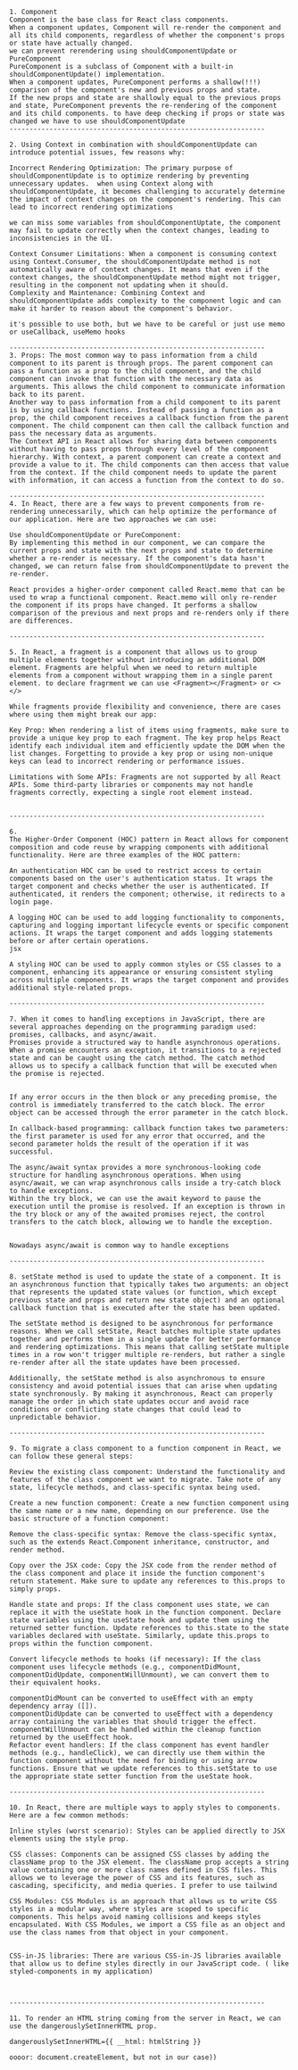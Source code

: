     1. Component
    Component is the base class for React class components.
    When a component updates, Component will re-render the component and all its child components, regardless of whether the component's props or state have actually changed.
    we can prevent rerendering using shouldComponentUpdate or PureComponent
    PureComponent is a subclass of Component with a built-in shouldComponentUpdate() implementation.
    When a component updates, PureComponent performs a shallow(!!!) comparison of the component's new and previous props and state.
    If the new props and state are shallowly equal to the previous props and state, PureComponent prevents the re-rendering of the component and its child components. to have deep checking if props or state was changed we have to use shouldComponentUpdate
    ----------------------------------------------------------------

    2. Using Context in combination with shouldComponentUpdate can introduce potential issues, few reasons why:

    Incorrect Rendering Optimization: The primary purpose of shouldComponentUpdate is to optimize rendering by preventing unnecessary updates.  when using Context along with shouldComponentUpdate, it becomes challenging to accurately determine the impact of context changes on the component's rendering. This can lead to incorrect rendering optimizations

    we can miss some variables from shouldComponentUptate, the component may fail to update correctly when the context changes, leading to inconsistencies in the UI.

    Context Consumer Limitations: When a component is consuming context using Context.Consumer, the shouldComponentUpdate method is not automatically aware of context changes. It means that even if the context changes, the shouldComponentUpdate method might not trigger, resulting in the component not updating when it should.
    Complexity and Maintenance: Combining Context and shouldComponentUpdate adds complexity to the component logic and can make it harder to reason about the component's behavior.

    it's possible to use both, but we have to be careful or just use memo or useCallback, useMemo hooks

    ----------------------------------------------------------------
    3. Props: The most common way to pass information from a child component to its parent is through props. The parent component can pass a function as a prop to the child component, and the child component can invoke that function with the necessary data as arguments. This allows the child component to communicate information back to its parent.
    Another way to pass information from a child component to its parent is by using callback functions. Instead of passing a function as a prop, the child component receives a callback function from the parent component. The child component can then call the callback function and pass the necessary data as arguments. 
    The Context API in React allows for sharing data between components without having to pass props through every level of the component hierarchy. With context, a parent component can create a context and provide a value to it. The child components can then access that value from the context. If the child component needs to update the parent with information, it can access a function from the context to do so.

    ----------------------------------------------------------------
    4. In React, there are a few ways to prevent components from re-rendering unnecessarily, which can help optimize the performance of our application. Here are two approaches we can use:

    Use shouldComponentUpdate or PureComponent:
    By implementing this method in our component, we can compare the current props and state with the next props and state to determine whether a re-render is necessary. If the component's data hasn't changed, we can return false from shouldComponentUpdate to prevent the re-render. 

    React provides a higher-order component called React.memo that can be used to wrap a functional component. React.memo will only re-render the component if its props have changed. It performs a shallow comparison of the previous and next props and re-renders only if there are differences. 

    ----------------------------------------------------------------

    5. In React, a fragment is a component that allows us to group multiple elements together without introducing an additional DOM element. Fragments are helpful when we need to return multiple elements from a component without wrapping them in a single parent element. to declare fragrment we can use <Fragment></Fragment> or <></>

    While fragments provide flexibility and convenience, there are cases where using them might break our app:

    Key Prop: When rendering a list of items using fragments, make sure to provide a unique key prop to each fragment. The key prop helps React identify each individual item and efficiently update the DOM when the list changes. Forgetting to provide a key prop or using non-unique keys can lead to incorrect rendering or performance issues.

    Limitations with Some APIs: Fragments are not supported by all React APIs. Some third-party libraries or components may not handle fragments correctly, expecting a single root element instead. 


    ----------------------------------------------------------------

    6. 
    The Higher-Order Component (HOC) pattern in React allows for component composition and code reuse by wrapping components with additional functionality. Here are three examples of the HOC pattern:

    An authentication HOC can be used to restrict access to certain components based on the user's authentication status. It wraps the target component and checks whether the user is authenticated. If authenticated, it renders the component; otherwise, it redirects to a login page. 

    A logging HOC can be used to add logging functionality to components, capturing and logging important lifecycle events or specific component actions. It wraps the target component and adds logging statements before or after certain operations. 
    jsx

    A styling HOC can be used to apply common styles or CSS classes to a component, enhancing its appearance or ensuring consistent styling across multiple components. It wraps the target component and provides additional style-related props. 

    ----------------------------------------------------------------

    7. When it comes to handling exceptions in JavaScript, there are several approaches depending on the programming paradigm used: promises, callbacks, and async/await. 
    Promises provide a structured way to handle asynchronous operations. When a promise encounters an exception, it transitions to a rejected state and can be caught using the catch method. The catch method allows us to specify a callback function that will be executed when the promise is rejected. 


    If any error occurs in the then block or any preceding promise, the control is immediately transferred to the catch block. The error object can be accessed through the error parameter in the catch block.

    In callback-based programming: callback function takes two parameters: the first parameter is used for any error that occurred, and the second parameter holds the result of the operation if it was successful. 

    The async/await syntax provides a more synchronous-looking code structure for handling asynchronous operations. When using async/await, we can wrap asynchronous calls inside a try-catch block to handle exceptions. 
    Within the try block, we can use the await keyword to pause the execution until the promise is resolved. If an exception is thrown in the try block or any of the awaited promises reject, the control transfers to the catch block, allowing we to handle the exception.


    Nowadays async/await is common way to handle exceptions

    ----------------------------------------------------------------

    8. setState method is used to update the state of a component. It is an asynchronous function that typically takes two arguments: an object that represents the updated state values (or function, which except previous state and props and return new state object) and an optional callback function that is executed after the state has been updated.

    The setState method is designed to be asynchronous for performance reasons. When we call setState, React batches multiple state updates together and performs them in a single update for better performance and rendering optimizations. This means that calling setState multiple times in a row won't trigger multiple re-renders, but rather a single re-render after all the state updates have been processed.

    Additionally, the setState method is also asynchronous to ensure consistency and avoid potential issues that can arise when updating state synchronously. By making it asynchronous, React can properly manage the order in which state updates occur and avoid race conditions or conflicting state changes that could lead to unpredictable behavior.

    ----------------------------------------------------------------

    9. To migrate a class component to a function component in React, we can follow these general steps:

    Review the existing class component: Understand the functionality and features of the class component we want to migrate. Take note of any state, lifecycle methods, and class-specific syntax being used.

    Create a new function component: Create a new function component using the same name or a new name, depending on our preference. Use the basic structure of a function component:

    Remove the class-specific syntax: Remove the class-specific syntax, such as the extends React.Component inheritance, constructor, and render method.

    Copy over the JSX code: Copy the JSX code from the render method of the class component and place it inside the function component's return statement. Make sure to update any references to this.props to simply props.

    Handle state and props: If the class component uses state, we can replace it with the useState hook in the function component. Declare state variables using the useState hook and update them using the returned setter function. Update references to this.state to the state variables declared with useState. Similarly, update this.props to props within the function component.

    Convert lifecycle methods to hooks (if necessary): If the class component uses lifecycle methods (e.g., componentDidMount, componentDidUpdate, componentWillUnmount), we can convert them to their equivalent hooks.

    componentDidMount can be converted to useEffect with an empty dependency array ([]).
    componentDidUpdate can be converted to useEffect with a dependency array containing the variables that should trigger the effect.
    componentWillUnmount can be handled within the cleanup function returned by the useEffect hook.
    Refactor event handlers: If the class component has event handler methods (e.g., handleClick), we can directly use them within the function component without the need for binding or using arrow functions. Ensure that we update references to this.setState to use the appropriate state setter function from the useState hook.

    ----------------------------------------------------------------

    10. In React, there are multiple ways to apply styles to components. Here are a few common methods:

    Inline styles (worst scenario): Styles can be applied directly to JSX elements using the style prop.

    CSS classes: Components can be assigned CSS classes by adding the className prop to the JSX element. The className prop accepts a string value containing one or more class names defined in CSS files. This allows we to leverage the power of CSS and its features, such as cascading, specificity, and media queries. I prefer to use tailwind

    CSS Modules: CSS Modules is an approach that allows us to write CSS styles in a modular way, where styles are scoped to specific components. This helps avoid naming collisions and keeps styles encapsulated. With CSS Modules, we import a CSS file as an object and use the class names from that object in your component. 


    CSS-in-JS libraries: There are various CSS-in-JS libraries available that allow us to define styles directly in our JavaScript code. ( like styled-components in my application)



    ----------------------------------------------------------------

    11. To render an HTML string coming from the server in React, we can use the dangerouslySetInnerHTML prop. 

    dangerouslySetInnerHTML={{ __html: htmlString }} 

    oooor: document.createElement, but not in our case)) 
